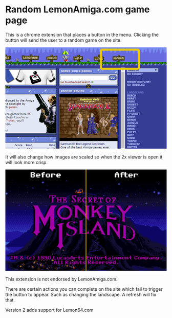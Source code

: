 # Random LemonAmiga.com game page

This is a chrome extension that places a button in the menu. Clicking the button will send the user to a random game on the site. 

![Random button location](images/higlighted.png)

It will also change how images are scaled so when the 2x viewer is open it will look more crisp.

![Crisper scaling](images/blurfix.png)

This extension is not endorsed by LemonAmiga.com.

There are certain actions you can complete on the site which fail to trigger the button to appear. Such as changing the landscape. A refresh will fix that.

Version 2 adds support for Lemon64.com
